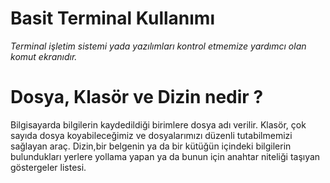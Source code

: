 # Basit Terminal Kullanımı

_Terminal işletim sistemi yada yazılımları kontrol etmemize yardımcı olan komut ekranıdır._

# Dosya, Klasör ve Dizin nedir ?

Bilgisayarda bilgilerin kaydedildiği birimlere dosya adı verilir.
Klasör, çok sayıda dosya koyabileceğimiz ve dosyalarımızı düzenli tutabilmemizi sağlayan araç.
Dizin,bir belgenin ya da bir kütüğün içindeki bilgilerin bulundukları yerlere yollama yapan ya da bunun için anahtar niteliği taşıyan göstergeler listesi.
